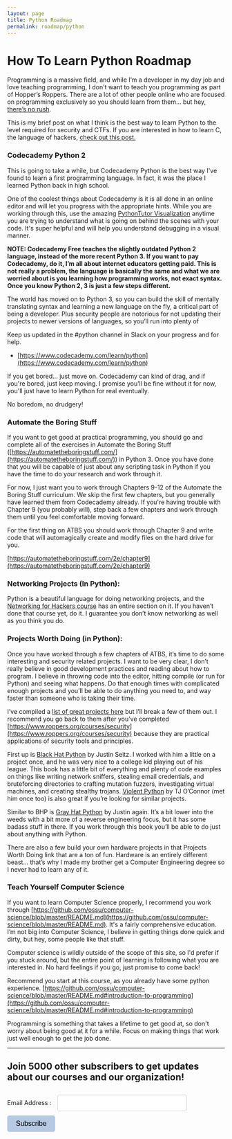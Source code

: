```yaml
---
layout: page
title: Python Roadmap
permalink: roadmap/python
---
```


# How To Learn Python Roadmap

Programming is a massive field, and while I’m a developer in my day job and love teaching programming, I don't want to teach you programming as part of Hopper’s Roppers. There are a lot of other people online who are focused on programming exclusively so you should learn from them… but hey, [there’s no rush](http://norvig.com/21-days.html). 

This is my brief post on what I think is the best way to learn Python to the level required for security and CTFs. If you are interested in how to learn C, the language of hackers, [check out this post.](roadmap/C)


### Codecademy Python 2

This is going to take a while, but Codecademy Python is the best way I've found to learn a first programming language. In fact, it was the place I learned Python back in high school.

One of the coolest things about Codecademy is it is all done in an online editor and will let you progress with the appropriate hints. While you are working through this, use the amazing [PythonTutor Visualization](http://www.pythontutor.com/visualize.html#mode=edit) anytime you are trying to understand what is going on behind the scenes with your code. It's super helpful and will help you understand debugging in a visual manner.

**NOTE: Codecademy Free teaches the slightly outdated Python 2 language, instead of the more recent Python 3. If you want to pay Codecademy, do it, I’m all about internet educators getting paid. This is not really a problem, the language is basically the same and what we are worried about is you learning how programming works, not exact syntax. Once you know Python 2, 3 is just a few steps different.**

The world has moved on to Python 3, so you can build the skill of mentally translating syntax and learning a new language on the fly, a critical part of being a developer. Plus security people are notorious for not updating their projects to newer versions of languages, so you’ll run into plenty of 

Keep us updated in the #python channel in Slack on your progress and for help.

* [https://www.codecademy.com/learn/python](https://www.codecademy.com/learn/python)

If you get bored... just move on. Codecademy can kind of drag, and if you're bored, just keep moving. I promise you'll be fine without it for now, you'll just have to learn Python for real eventually.

No boredom, no drudgery!


### Automate the Boring Stuff 

If you want to get good at practical programming, you should go and complete all of the exercises in Automate the Boring Stuff ([https://automatetheboringstuff.com/](https://automatetheboringstuff.com/)) in Python 3. Once you have done that you will be capable of just about any scripting task in Python if you have the time to do your research and work through it.

For now, I just want you to work through Chapters 9-12 of the Automate the Boring Stuff curriculum. We skip the first few chapters, but you generally have learned them from Codecademy already. If you're having trouble with Chapter 9 (you probably will), step back a few chapters and work through them until you feel comfortable moving forward.

For the first thing on ATBS you should work through Chapter 9 and write code that will automagically create and modify files on the hard drive for you.

[https://automatetheboringstuff.com/2e/chapter9](https://automatetheboringstuff.com/2e/chapter9)

### Networking Projects (In Python):

Python is a beautiful language for doing networking projects, and the [Networking for Hackers course](https://www.roppers.org/courses/networking) has an entire section on it. If you haven’t done that course yet, do it. I guarantee you don’t know networking as well as you think you do. 


### Projects Worth Doing (in Python):

Once you have worked through a few chapters of ATBS, it’s time to do some interesting and security related projects. I want to be very clear, I don’t really believe in good development practices and reading about how to program. I believe in throwing code into the editor, hitting compile (or run for Python) and seeing what happens. Do that enough times with complicated enough projects and you’ll be able to do anything you need to, and way faster than someone who is taking their time. 

I’ve compiled a [list of great projects here](https://www.hoppersroppers.org/library/interestingProjects.html) but I’ll break a few of them out. I recommend you go back to them after you’ve completed [https://www.roppers.org/courses/security](https://www.roppers.org/courses/security) because they are practical applications of security tools and principles. 

First up is [Black Hat Python](https://nostarch.com/black-hat-python2E) by Justin Seitz. I worked with him a little on a project once, and he was very nice to a college kid playing out of his league. This book has a little bit of everything and plenty of code examples on things like writing network sniffers, stealing email credentials, and bruteforcing directories to crafting mutation fuzzers, investigating virtual machines, and creating stealthy trojans. [Violent Python](https://www.amazon.com/Violent-Python-Cookbook-Penetration-Engineers/dp/1597499579) by TJ O’Connor (met him once too) is also great if you’re looking for similar projects.

Similar to BHP is [Gray Hat Python](https://nostarch.com/ghpython.htm) by Justin again. It’s a bit lower into the weeds with a bit more of a reverse engineering focus, but it has some badass stuff in there. If you work through this book you’ll be able to do just about anything with Python. 

There are also a few build your own hardware projects in that Projects Worth Doing link that are a ton of fun. Hardware is an entirely different beast… that’s why I made my brother get a Computer Engineering degree so I never had to learn any of it.


### Teach Yourself Computer Science 

If you want to learn Computer Science properly, I recommend you work through [https://github.com/ossu/computer-science/blob/master/README.md](https://github.com/ossu/computer-science/blob/master/README.md). It's a fairly comprehensive education. I’m not big into Computer Science, I believe in getting things done quick and dirty, but hey, some people like that stuff. 

Computer science is wildly outside of the scope of this site, so I'd prefer if you stuck around, but the entire point of learning is following what you are interested in. No hard feelings if you go, just promise to come back! 

Recommend you start at this course, as you already have some python experience. [https://github.com/ossu/computer-science/blob/master/README.md#introduction-to-programming](https://github.com/ossu/computer-science/blob/master/README.md#introduction-to-programming)

Programming is something that takes a lifetime to get good at, so don't worry about being good at it for a while. Focus on making things that work just well enough to get the job done.

<hr>

<!--Mail chimp newsletter subscription-->
<div id="mc_embed_signup">
    <form action="https://gmail.us5.list-manage.com/subscribe/post?u=4d03cc5db483966f7e0fe17cc&amp;id=8d9620c4b7" method="post" id="mc-embedded-subscribe-form" name="mc-embedded-subscribe-form" class="validate" target="_blank" novalidate>
        <div id="mc_embed_signup_scroll">
	        <h2>Join 5000 other subscribers to get updates about our courses and our organization!</h2>
            <div class="mc-field-group">
                <label for="mce-EMAIL">Email Address : </label>
                <input type="email" value="" name="EMAIL" class="required email" id="mce-EMAIL" style="width: 300px; margin: 10px; padding: 10px; border: 1px solid #ccc; border-radius: 5px; font-size: 14px;">
            </div>
            <div id="mce-responses" class="clear"></div>
            <div class="response" id="mce-error-response" style="display:none"></div>
            <div class="response" id="mce-success-response" style="display:none"></div>
        </div>    
        <!-- real people should not fill this in and expect good things - do not remove this or risk form bot signups-->
        <div style="position: absolute; left: -5000px;" aria-hidden="true">
            <input type="text" name="b_4d03cc5db483966f7e0fe17cc_8d9620c4b7" tabindex="-1" value="">
        </div>
        <div class="clear"><input type="submit" value="Subscribe" name="subscribe" id="mc-embedded-subscribe" class="button" style="background-color: #B5C9E2; border: none; padding: 10px 20px; border-radius: 5px; font-size: 16px; cursor: pointer;"></div>
    </form>
</div>

<script type='text/javascript' src='//s3.amazonaws.com/downloads.mailchimp.com/js/mc-validate.js'>

</script>
<script type='text/javascript'>(function($) {window.fnames = new Array(); window.ftypes = new Array();fnames[0]='EMAIL';ftypes[0]='email';}(jQuery));var $mcj = jQuery.noConflict(true);</script>
<!--End mc_embed_signup-->
